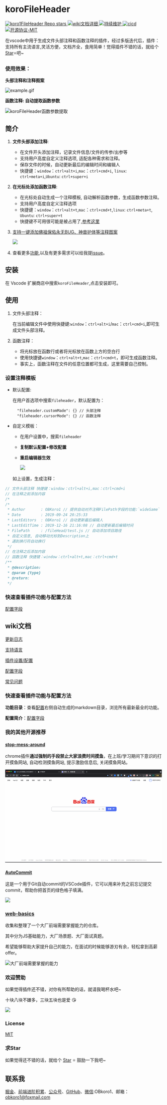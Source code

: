 # koroFileHeader 



<a href="https://github.com/OBKoro1/koro1FileHeader">
    <img alt="koro1FileHeader Repo stars" src="https://img.shields.io/github/stars/OBKoro1/koro1FileHeader">
</a>
<a href="https://github.com/OBKoro1/koro1FileHeader/wiki/%E9%85%8D%E7%BD%AE%E5%AD%97%E6%AE%B5">
    <img alt="wiki文档详细" src="https://img.shields.io/badge/wiki文档-齐全详细-blue">
</a>
<a href="https://github.com/OBKoro1/koro1FileHeader/wiki/%E6%9B%B4%E6%96%B0%E6%97%A5%E5%BF%97">
    <img alt="持续维护" src="https://img.shields.io/badge/2018年开源-持续维护-blue">
</a>
<a href="https://github.com/OBKoro1/koro1FileHeader/releases">
    <img alt="cicd" src="https://img.shields.io/badge/版本打包-release-blue">
</a>
<a href="https://github.com/OBKoro1/koro1FileHeader/blob/master/LICENSE">
    <img alt="开源协议-MIT" src="https://img.shields.io/badge/license-MIT-blue">
</a>

在vscode中用于生成文件头部注释和函数注释的插件，经过多版迭代后，插件：支持所有主流语言,灵活方便，文档齐全，食用简单！觉得插件不错的话，就给个[Star](https://github.com/OBKoro1/koro1FileHeader)⭐️吧~
### 使用效果：

**头部注释和注释图案**

![example.gif](https://raw.githubusercontent.com/OBKoro1/koro1FileHeader/master/images/example.gif)

**函数注释: 自动提取函数参数**

![koroFileHeader函数参数提取](https://github.com/OBKoro1/koro1FileHeader/blob/master/images/function-params.gif?raw=true)

## 简介

1. **文件头部添加注释**:
   
   *  在文件开头添加注释，记录文件信息/文件的传参/出参等
   *  支持用户高度自定义注释选项, 适配各种需求和注释。
   *  保存文件的时候，自动更新最后的编辑时间和编辑人
   *  快捷键：`window`：`ctrl+alt+i`,`mac`：`ctrl+cmd+i`, `linux`: `ctrl+meta+i`,`Ubuntu`: `ctrl+super+i`

2. **在光标处添加函数注释**:

    * 在光标处自动生成一个注释模板, 自动解析函数参数，生成函数参数注释。
    * 支持用户高度自定义注释选项
    * 快捷键：`window`：`ctrl+alt+t`,`mac`：`ctrl+cmd+t`,`linux`: `ctrl+meta+t`, `Ubuntu`: `ctrl+super+t`
    * 快捷键不可用很可能是被占用了,[参考这里](https://github.com/OBKoro1/koro1FileHeader/issues/5)

3. [支持一键添加佛祖保佑永无BUG、神兽护体等注释图案](https://github.com/OBKoro1/koro1FileHeader/wiki/%E4%BD%9B%E7%A5%96%E4%BF%9D%E4%BD%91%E6%B0%B8%E6%97%A0BUG%E3%80%81%E7%A5%9E%E5%85%BD%E6%8A%A4%E4%BD%93%E3%80%81%E6%B3%A8%E9%87%8A%E5%9B%BE%E6%A1%88)

    ![](https://github.com/OBKoro1/koro1FileHeader/raw/master/images/codeDesign.gif?raw=true)

4. 查看更多[功能](https://github.com/OBKoro1/koro1FileHeader/wiki/%E9%85%8D%E7%BD%AE),以及有更多需求可以给我提[issue](https://github.com/OBKoro1/koro1FileHeader/issues)。

## 安装

在 Vscode 扩展商店中搜索`koroFileHeader`,点击安装即可。

## 使用

1. 文件头部注释：

    在当前编辑文件中使用快捷键:`window`：`ctrl+alt+i`/`mac`：`ctrl+cmd+i`,即可生成文件头部注释。
    
2. 函数注释：
   
    * 将光标放在函数行或者将光标放在函数上方的空白行
    * 使用快捷键`window`：`ctrl+alt+t`,`mac`：`ctrl+cmd+t`，即可生成函数注释。
    * 事实上，函数注释在文件的任意位置都可生成，这里需要自己控制。

### 设置注释模板

* 默认配置:
  
  在用户首选项中搜索`fileheader`，默认配置为：

        "fileheader.customMade": {} // 头部注释
        "fileheader.cursorMode": {} // 函数注释 

 * 自定义模板：
    
   * 在用户设置中，搜索`fileheader`  
   * **复制默认配置+修改配置**
   * **重启编辑器生效**
    
      ![](https://github.com/OBKoro1/koro1FileHeader/raw/master/images/seting-muba.jpg?raw=true)

    如上设置，生成注释：
```js
// 文件头部注释 快捷键：window：ctrl+alt+i,mac：ctrl+cmd+i
// 在注释之前添加内容
/*
/*
 * Author       : OBKoro1 // 提供自动对齐注释FilePath字段的功能:`wideSame`
 * Date         : 2019-09-24 20:25:33
 * LastEditors  : OBKoro1 // 自动更新最后编辑人
 * LastEditTime : 2019-12-16 21:16:08 // 自动更新最后编辑时间
 * FilePath     : /fileHead/test.js // 自动添加项目路径
 * 自定义信息, 自动移动光标到Description上
 * 遇到换行符自动换行
 */
// 在注释之后添加内容
// 函数注释 快捷键：window：ctrl+alt+t,mac：ctrl+cmd+t
/**
 * @description: 
 * @param {type} 
 * @return: 
 */
```


### 快速查看插件功能与配置方法

[配置字段](https://github.com/OBKoro1/koro1FileHeader/wiki/%E9%85%8D%E7%BD%AE%E5%AD%97%E6%AE%B5)

## wiki文档

[更新日志](https://github.com/OBKoro1/koro1FileHeader/wiki/%E6%9B%B4%E6%96%B0%E6%97%A5%E5%BF%97)

[支持语言](https://github.com/OBKoro1/koro1FileHeader/wiki/%E6%94%AF%E6%8C%81%E8%AF%AD%E8%A8%80)

[插件设置/配置](https://github.com/OBKoro1/koro1FileHeader/wiki/%E9%85%8D%E7%BD%AE)

[配置字段](https://github.com/OBKoro1/koro1FileHeader/wiki/%E9%85%8D%E7%BD%AE%E5%AD%97%E6%AE%B5)

[常见问题](https://github.com/OBKoro1/koro1FileHeader/wiki/%E5%B8%B8%E8%A7%81%E9%97%AE%E9%A2%98)

### 快速查看插件功能与配置方法

**功能目录**：查看[配置](https://github.com/OBKoro1/koro1FileHeader/wiki/%E9%85%8D%E7%BD%AE)右侧自动生成的markdown目录，浏览所有最新最全的功能。

**配置简介**：[配置字段](https://github.com/OBKoro1/koro1FileHeader/wiki/%E9%85%8D%E7%BD%AE%E5%AD%97%E6%AE%B5)


### 我的其他开源推荐
#### [stop-mess-around](https://github.com/OBKoro1/stop-mess-around)

chrome插件**通过强制的手段禁止大家浪费时间摸鱼**，在上班/学习期间下意识的打开摸鱼网站, 自动检测摸鱼网站, 提示激励信息后, 关闭摸鱼网站。

![](https://github.com/OBKoro1/stop-mess-around/raw/dev/static/start.gif?raw=true)
#### [AutoCommit](https://github.com/OBKoro1/autoCommit)

这是一个用于Git自动commit的VSCode插件，它可以用来补充之前忘记提交commit，帮助你把首页的绿色格子填满。

![](https://github.com/OBKoro1/autoCommit/raw/master/images/autoCommit.gif?raw=true)

### [web-basics](https://github.com/OBKoro1/web-basics)

收集和整理了一个大厂前端需要掌握能力的仓库。

其中分为JS基础能力，大厂场景题、大厂面试真题。

希望能够帮助大家提升自己的能力，在面试的时候能够游刃有余，轻松拿到高薪offer。

![大厂前端需要掌握的能力](https://github.com/OBKoro1/web-basics/blob/main/static/web-basic-example.gif?raw=true)

### 欢迎赞助

如果觉得插件还不错，对你有所帮助的话，就请我喝杯水吧~

十块八块不嫌多，三块五块也是爱 😘

![](https://github.com/OBKoro1/koro1FileHeader/raw/master/images/money1.jpg?raw=true)

### License

[MIT](http://opensource.org/licenses/MIT)

### 求Star

如果觉得还不错的话，就给个 [Star](https://github.com/OBKoro1/koro1FileHeader) ⭐️ 鼓励一下我吧~

## 联系我

[掘金](https://juejin.im/user/78820536236951)、[前端进阶积累](http://obkoro1.com/web_accumulate/)、[公众号](https://user-gold-cdn.xitu.io/2018/5/1/1631b6f52f7e7015?w=344&h=344&f=jpeg&s=8317)、[GitHub](https://github.com/OBKoro1)、[微信](https://raw.githubusercontent.com/OBKoro1/articleImg_src/master/weibo_img_move/005Y4rCogy1fsnslyz5pnj309j0cdgm6.jpg):OBkoro1、邮箱：obkoro1@foxmail.com

